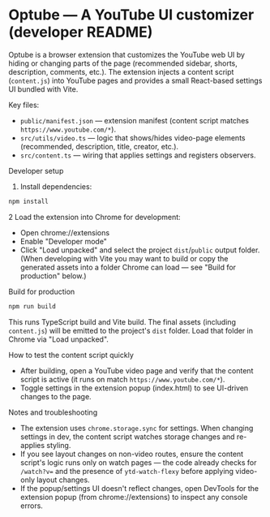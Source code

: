 # Optube — A YouTube UI customizer (developer README)

Optube is a browser extension that customizes the YouTube web UI by hiding or changing parts of the page (recommended sidebar, shorts, description, comments, etc.). The extension injects a content script (`content.js`) into YouTube pages and provides a small React-based settings UI bundled with Vite.

Key files:
- `public/manifest.json` — extension manifest (content script matches `https://www.youtube.com/*`).
- `src/utils/video.ts` — logic that shows/hides video-page elements (recommended, description, title, creator, etc.).
- `src/content.ts` — wiring that applies settings and registers observers.

Developer setup
1. Install dependencies:

```zsh
npm install
```

2 Load the extension into Chrome for development:
- Open chrome://extensions
- Enable "Developer mode"
- Click "Load unpacked" and select the project `dist`/`public` output folder. (When developing with Vite you may want to build or copy the generated assets into a folder Chrome can load — see "Build for production" below.)

Build for production

```zsh
npm run build
```

This runs TypeScript build and Vite build. The final assets (including `content.js`) will be emitted to the project's `dist` folder. Load that folder in Chrome via "Load unpacked".

How to test the content script quickly
- After building, open a YouTube video page and verify that the content script is active (it runs on match `https://www.youtube.com/*`).
- Toggle settings in the extension popup (index.html) to see UI-driven changes to the page.

Notes and troubleshooting
- The extension uses `chrome.storage.sync` for settings. When changing settings in dev, the content script watches storage changes and re-applies styling.
- If you see layout changes on non-video routes, ensure the content script's logic runs only on watch pages — the code already checks for `/watch?v=` and the presence of `ytd-watch-flexy` before applying video-only layout changes.
- If the popup/settings UI doesn't reflect changes, open DevTools for the extension popup (from chrome://extensions) to inspect any console errors.
